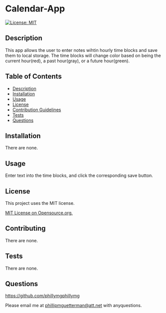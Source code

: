 
  # Calendar-App

  [![License: MIT](https://img.shields.io/badge/License-MIT-yellow.svg)](https://opensource.org/licenses/MIT)
## Description

This app allows the user to enter notes wihtin hourly time blocks and save them to local storage. The time blocks will change color based on being the current hour(red), a past hour(gray), or a future hour(green).

## Table of Contents
* [Description](#description)
* [Installation](#installation)
* [Usage](#usage)
* [License](#license)
* [Contribution Guidelines](#contributing)
* [Tests](#tests)
* [Questions](#questions) 

## Installation

There are none.

## Usage

Enter text into the time blocks, and click the corresponding save button.

## License
This project uses the MIT license.

[MIT License on Opensource.org.](https://opensource.org/license/mit/)


## Contributing

There are none.

## Tests

There are none.

## Questions

https://github.com/phillymgphillymg

Please email me at phillipmguetterman@att.net with anyquestions.
 